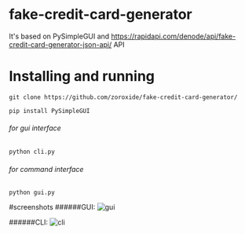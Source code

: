 # fake-credit-card-generator

It's based on PySimpleGUI and https://rapidapi.com/denode/api/fake-credit-card-generator-json-api/ API

# Installing and running
`git clone https://github.com/zoroxide/fake-credit-card-generator/`

`pip install PySimpleGUI`

###### for gui interface

`python cli.py` 

###### for command interface

`python gui.py`

#screenshots
######GUI: 
![gui](https://github.com/zoroxide/fake-credit-card-generator/blob/main/img/Screenshot%202023-09-02%20043538.png "gui")

######CLI: 
![cli](https://github.com/zoroxide/fake-credit-card-generator/blob/main/img/Screenshot%202023-09-02%20042948.png "cli")


